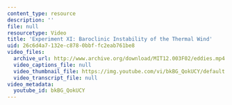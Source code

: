```yaml
---
content_type: resource
description: ''
file: null
resourcetype: Video
title: 'Experiment XI: Baroclinic Instability of the Thermal Wind'
uid: 26c6d4a7-132e-c878-0bbf-fc2eab761be8
video_files:
  archive_url: http://www.archive.org/download/MIT12.003F02/eddies.mp4
  video_captions_file: null
  video_thumbnail_file: https://img.youtube.com/vi/bkBG_QokUCY/default.jpg
  video_transcript_file: null
video_metadata:
  youtube_id: bkBG_QokUCY
---
```

